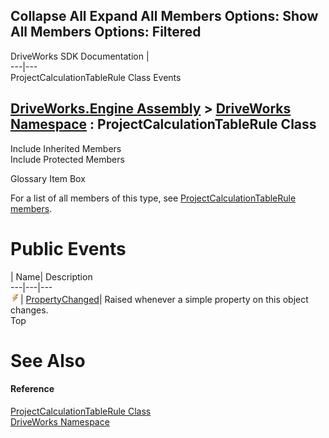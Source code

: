 Collapse All Expand All Members Options: Show All  Members Options: Filtered   
---  
DriveWorks SDK Documentation  |   
---|---  
ProjectCalculationTableRule Class Events   
  
[DriveWorks.Engine Assembly](topic2156.md) > [DriveWorks Namespace](topic2159.md) : ProjectCalculationTableRule Class  
---  
  
Include Inherited Members    
Include Protected Members    


Glossary Item Box

For a list of all members of this type, see [ProjectCalculationTableRule members](topic3987.md).

# Public Events

| Name| Description  
---|---|---  
![Public Event](dotnetimages/publicEvent.gif)| [PropertyChanged](topic3999.md)| Raised whenever a simple property on this object changes.   
Top

# See Also

#### Reference

[ProjectCalculationTableRule Class](topic3986.md)   
[DriveWorks Namespace](topic2159.md)


